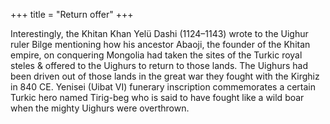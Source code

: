 +++
title = "Return offer"
+++

Interestingly, the Khitan Khan Yelü Dashi (1124–1143) wrote to the Uighur ruler Bilge mentioning how his ancestor Abaoji, the founder of the Khitan empire, on conquering Mongolia had taken the sites of the Turkic royal steles & offered to the Uighurs to return to those lands. The Uighurs had been driven out of those lands in the great war they fought with the Kirghiz in 840 CE. Yenisei (Uibat VI) funerary inscription commemorates a certain Turkic hero named Tirig-beg who is said to have fought like a wild boar when the mighty Uighurs were overthrown.